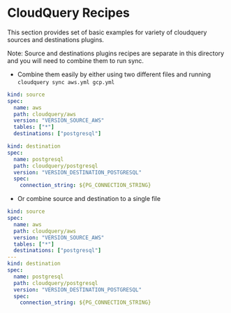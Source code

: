 # CloudQuery Recipes

This section provides set of basic examples for variety of cloudquery sources and destinations plugins.

Note: Source and destinations plugins recipes are separate in this directory and you will need to combine them to run sync.

* Combine them easily by either using two different files and running `cloudquery sync aws.yml gcp.yml`

```yaml copy
kind: source
spec:
  name: aws
  path: cloudquery/aws
  version: "VERSION_SOURCE_AWS"
  tables: ["*"]
  destinations: ["postgresql"]
```

```yaml copy
kind: destination
spec:
  name: postgresql
  path: cloudquery/postgresql
  version: "VERSION_DESTINATION_POSTGRESQL"
  spec:
    connection_string: ${PG_CONNECTION_STRING}
```

* Or combine source and destination to a single file

```yaml copy
kind: source
spec:
  name: aws
  path: cloudquery/aws
  version: "VERSION_SOURCE_AWS"
  tables: ["*"]
  destinations: ["postgresql"]
---
kind: destination
spec:
  name: postgresql
  path: cloudquery/postgresql
  version: "VERSION_DESTINATION_POSTGRESQL"
  spec:
    connection_string: ${PG_CONNECTION_STRING}
```